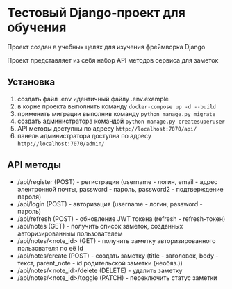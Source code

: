 # Тестовый Django-проект для обучения

Проект создан в учебных целях для изучения фреймворка Django

Проект представляет из себя набор API методов сервиса для заметок

## Установка
1. создать файл .env идентичный файлу .env.example
2. в корне проекта выполнить команду `docker-compose up -d --build`
3. применить миграции выполнив команду `python manage.py migrate`
4. создать администратора командой `python manage.py createsuperuser`
5. API методы доступны по адресу `http://localhost:7070/api/`
6. панель администратора доступна по адресу `http://localhost:7070/admin/`

## API методы
- /api/register (POST) - регистрация (username - логин, email - адрес электронной почты, password - пароль, password2 - подтверждение пароля)
- /api/login (POST) - авторизация (username - логин, password - пароль)
- /api/refresh (POST) - обновление JWT токена (refresh - refresh-токен)
- /api/notes (GET) - получить список заметок, созданных авторизированным пользователем
- /api/notes/<note_id> (GET) - получить заметку авторизированного пользователя по её Id
- /api/notes/create (POST) - создать заметку (title - заголовок, body - текст, parent_note - id родительской заметки (необяз.))
- /api/notes/<note_id>/delete (DELETE) - удалить заметку
- /api/notes/<note_id>/toggle (PATCH) - переключить статус заметки